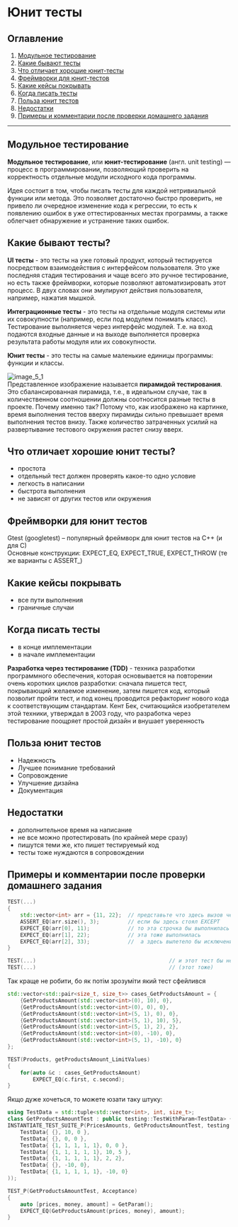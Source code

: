 # Юнит тесты
## Оглавление
1. [Модульное тестирование](#r1)
2. [Какие бывают тесты](#r2)
3. [Что отличает хорошие юнит-тесты](#r3)
4. [Фреймворки для юнит-тестов](#r4)
5. [Какие кейсы покрывать](#r5)
6. [Когда писать тесты](#r6)
7. [Польза юнит тестов](#r7)
8. [Недостатки](#r8)
9. [Примеры и комментарии после проверки домашнего задания](#r9)
__________________

## <a name="r1">Модульное тестирование</a>  
**Модульное тестирование**, или **юнит-тестирование** (англ. unit testing) — процесс в программировании, позволяющий проверить на корректность отдельные модули исходного кода программы.  

Идея состоит в том, чтобы писать тесты для каждой нетривиальной функции или метода. Это позволяет достаточно быстро проверить, не привело ли очередное изменение кода к регрессии, то есть к появлению ошибок в уже оттестированных местах программы, а также облегчает обнаружение и устранение таких ошибок.

## <a name="r2">Какие бывают тесты?</a>  
**UI тесты** - это тесты на уже готовый продукт, который тестируется посредством взаимодействия с интерфейсом пользователя. Это уже последняя стадия тестирования и чаще всего это ручное тестирование, но есть также фреймворки, которые позволяют автоматизировать этот процесс. В двух словах они эмулируют действия пользователя, например, нажатия мышкой.

**Интеграционные тесты** - это тесты на отдельные модуля системы или их совокупности (например, если под модулем понимать класс).  Тестирование выполняется через интерфейс модулей. Т.е. на вход подаются входные данные и на выходе выполняется проверка результата работы модуля или их совокупности.

**Юнит тесты** - это тесты на самые маленькие единицы программы: функции и классы.  

![image_5_1](https://github.com/sotnikea/Internship_2022/raw/main/part5/pic_5_1.png)  
Представленное изображение называется **пирамидой тестирования**. Это сбалансированная пирамида, т.е., в идеальном случае, так в количественном соотношении должны соотносится разные тесты в проекте. Почему именно так? Потому что, как изображено на картинке, время выполнения тестов вверху пирамиды сильно превышает время выполнения тестов внизу. Также количество затраченных усилий на развертывание тестового окружения растет снизу вверх.

## <a name="r3">Что отличает хорошие юнит тесты?</a>  

- простота  
- отдельный тест должен проверять какое-то одно условие
- легкость в написании
- быстрота выполнения
- не зависят от других тестов или окружения

## <a name="r4">Фреймворки для юнит тестов</a>  
Gtest (googletest) – популярный фреймворк для юнит тестов на C++ (и для C)  
Основные конструкции: EXPECT_EQ, EXPECT_TRUE, EXPECT_THROW (те же варианты с ASSERT_)

## <a name="r5">Какие кейсы покрывать</a>
- все пути выполнения
- граничные случаи

## <a name="r6">Когда писать тесты</a>
- в конце имплементации
- в начале имплементации  

 **Разработка через тестирование (TDD)** - техника разработки программного обеспечения, которая основывается на повторении очень коротких циклов разработки: сначала пишется тест, покрывающий желаемое изменение, затем пишется код, который позволит пройти тест, и под конец проводится рефакторинг нового кода к соответствующим стандартам. Кент Бек, считающийся изобретателем этой техники, утверждал в 2003 году, что разработка через тестирование поощряет простой дизайн и внушает уверенность

## <a name="r7">Польза юнит тестов</a>
- Надежность
- Лучшее понимание требований
- Сопровождение
- Улучшение дизайна
- Документация

## <a name="r8">Недостатки</a>
- дополнительное время на написание
- не все можно протестировать (по крайней мере сразу)
- пишутся теми же, кто пишет тестируемый код
- тесты тоже нуждаются в сопровождении

## <a name="r9">Примеры и комментарии после проверки домашнего задания</a>
~~~C++
TEST(...)
{
    std::vector<int> arr = {11, 22};  // представьте что здесь вызов чего-то типо ReadPricesFromDb()
    ASSERT_EQ(arr.size(), 3);         // если бы здесь стоял EXCEPT
    EXPECT_EQ(arr[0], 11);            // то эта строчка бы выполнилась
    EXPECT_EQ(arr[1], 22);            // эта тоже выполнилась
    EXPECT_EQ(arr[2], 33);            //  а здесь вылетело бы исключение
}

TEST(...)                                          // и этот тест бы не выполнился
TEST(...)                                          // (этот тоже)
~~~

Так краще не робити, бо як потім зрозуміти який тест сфейлився

~~~C++
std::vector<std::pair<size_t, size_t>> cases_GetProductsAmount = {
    {GetProductsAmount(std::vector<int>(0), 10), 0},
    {GetProductsAmount(std::vector<int>(0), 0), 0},
    {GetProductsAmount(std::vector<int>(5, 1), 0), 0},
    {GetProductsAmount(std::vector<int>(5, 1), 10), 5},
    {GetProductsAmount(std::vector<int>(5, 1), 2), 2},
    {GetProductsAmount(std::vector<int>(0), -10), 0},
    {GetProductsAmount(std::vector<int>(5, 1), -10), 0}
};

TEST(Products, getProductsAmount_LimitValues)
{
    for(auto &c : cases_GetProductsAmount)    
        EXPECT_EQ(c.first, c.second);        
}
~~~

Якщо дуже хочеться, то можете юзати таку штуку:
~~~C++
using TestData = std::tuple<std::vector<int>, int, size_t>;
class GetProductsAmountTest : public testing::TestWithParam<TestData> {};
INSTANTIATE_TEST_SUITE_P(PricesAmounts, GetProductsAmountTest, testing::Values(
    TestData{ {}, 10, 0 },
    TestData{ {}, 0, 0 },
    TestData{ {1, 1, 1, 1, 1}, 0, 0 },
    TestData{ {1, 1, 1, 1, 1}, 10, 5 },
    TestData{ {1, 1, 1, 1, 1}, 2, 2},
    TestData{ {}, -10, 0},
    TestData{ {1, 1, 1, 1, 1}, -10, 0}
));

TEST_P(GetProductsAmountTest, Acceptance)
{
    auto [prices, money, amount] = GetParam();
    EXPECT_EQ(GetProductsAmount(prices, money), amount);
}
~~~
